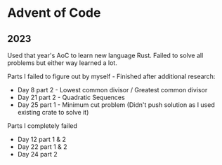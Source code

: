 # Advent of Code

## 2023

Used that year's AoC to learn new language Rust. Failed to solve all problems but either way learned a lot. 

Parts I failed to figure out by myself - Finished after additional research:
- Day 8 part 2 - Lowest common divisor / Greatest common divisor
- Day 21 part 2 - Quadratic Sequences
- Day 25 part 1 - Minimum cut problem (Didn't push solution as I used existing crate to solve it)

Parts I completely failed
- Day 12 part 1 & 2
- Day 22 part 1 & 2
- Day 24 part 2
